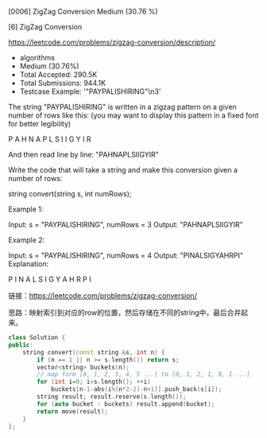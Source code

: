 [0006] ZigZag Conversion                                            Medium (30.76 %)

<!--front-->	
[6] ZigZag Conversion  

https://leetcode.com/problems/zigzag-conversion/description/

* algorithms
* Medium (30.76%)
* Total Accepted:    290.5K
* Total Submissions: 944.1K
* Testcase Example:  '"PAYPALISHIRING"\n3'

The string "PAYPALISHIRING" is written in a zigzag pattern on a given number of rows like this: (you may want to display this pattern in a fixed font for better legibility)


P   A   H   N
A P L S I I G
Y   I   R


And then read line by line: "PAHNAPLSIIGYIR"

Write the code that will take a string and make this conversion given a number of rows:


string convert(string s, int numRows);

Example 1:


Input: s = "PAYPALISHIRING", numRows = 3
Output: "PAHNAPLSIIGYIR"


Example 2:


Input: s = "PAYPALISHIRING", numRows = 4
Output: "PINALSIGYAHRPI"
Explanation:

P     I    N
A   L S  I G
Y A   H R
P     I






<!--back-->

链接：https://leetcode.com/problems/zigzag-conversion/

思路：映射索引到对应的row的位置，然后存储在不同的string中，最后合并起来。

```cpp
class Solution {
public:
    string convert(const string &s, int n) {
        if (n == 1 || n >= s.length()) return s;
        vector<string> buckets(n);
        // map form [0, 1, 2, 3, 4, 5 ...] to [0, 1, 2, 1, 0, 1 ...]
        for (int i=0; i<s.length(); ++i) 
            buckets[n-1-abs(i%(n*2-2)-n+1)].push_back(s[i]);
        string result; result.reserve(s.length());
        for (auto bucket : buckets) result.append(bucket);
        return move(result);
    }
};
```


